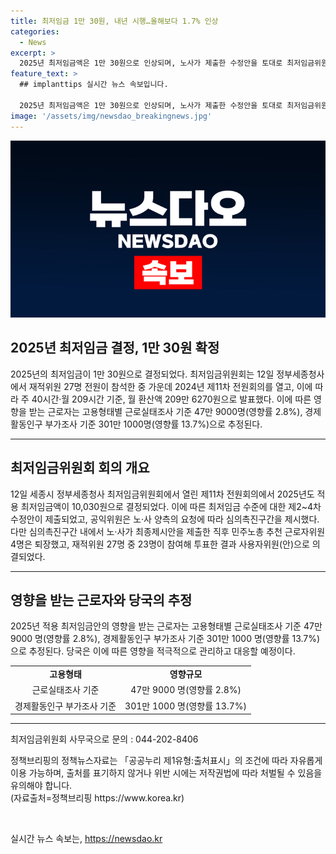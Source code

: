 ```yaml
---
title: 최저임금 1만 30원, 내년 시행…올해보다 1.7% 인상
categories:
  - News
excerpt: >
  2025년 최저임금액은 1만 30원으로 인상되며, 노사가 제출한 수정안을 토대로 최저임금위원회가 결정했다. 영향을 받는 근로자는 47만 9000명으로 추정되며, 이에 대한 노사의 논의가 이어졌다. 최저임금위원회는 12일 회의를 통해 결정하였으며, 관련된 문의는 최저임금위원회 사무국으로 하면 된다. (출처: 정책브리핑 www.korea.kr) [뉴스1]
feature_text: >
  ## implanttips 실시간 뉴스 속보입니다.

  2025년 최저임금액은 1만 30원으로 인상되며, 노사가 제출한 수정안을 토대로 최저임금위원회가 결정했다. 영향을 받는 근로자는 47만 9000명으로 추정되며, 이에 대한 노사의 논의가 이어졌다. 최저임금위원회는 12일 회의를 통해 결정하였으며, 관련된 문의는 최저임금위원회 사무국으로 하면 된다. (출처: 정책브리핑 www.korea.kr) [뉴스1]
image: '/assets/img/newsdao_breakingnews.jpg'
---
```


<p><img src="/assets/img/newsdao_breakingnews.jpg" alt="implanttips 속보" /></p>

<h2 data-ke-size="size26">2025년 최저임금 결정, 1만 30원 확정</h2>

<p data-ke-size="size16">2025년의 최저임금이 1만 30원으로 결정되었다. 최저임금위원회는 12일 정부세종청사에서 재적위원 27명 전원이 참석한 중 가운데 2024년 제11차 전원회의를 열고, 이에 따라 주 40시간·월 209시간 기준, 월 환산액 209만 6270원으로 발표했다. 이에 따른 영향을 받는 근로자는 고용형태별 근로실태조사 기준 47만 9000명(영향률 2.8%), 경제활동인구 부가조사 기준 301만 1000명(영향률 13.7%)으로 추정된다.</p>

<hr>

<h2 data-ke-size="size26">최저임금위원회 회의 개요</h2>

<p data-ke-size="size16">12일 세종시 정부세종청사 최저임금위원회에서 열린 제11차 전원회의에서 2025년도 적용 최저임금액이 10,030원으로 결정되었다. 이에 따른 최저임금 수준에 대한 제2~4차 수정안이 제출되었고, 공익위원은 노·사 양측의 요청에 따라 심의촉진구간을 제시했다. 다만 심의촉진구간 내에서 노·사가 최종제시안을 제출한 직후 민주노총 추천 근로자위원 4명은 퇴장했고, 재적위원 27명 중 23명이 참여해 투표한 결과 사용자위원(안)으로 의결되었다.</p>

<hr>

<h2 data-ke-size="size26">영향을 받는 근로자와 당국의 추정</h2>

<p data-ke-size="size16">2025년 적용 최저임금안의 영향을 받는 근로자는 고용형태별 근로실태조사 기준 47만 9000 명(영향률 2.8%), 경제활동인구 부가조사 기준 301만 1000 명(영향률 13.7%)으로 추정된다. 당국은 이에 따른 영향을 적극적으로 관리하고 대응할 예정이다.</p>

<table>
<tbody>
<tr>
<td style="text-align: center; height: 17px;"><b>고용형태</b></td>
<td style="text-align: center; height: 17px;"><b>영향규모</b></td>
</tr>
<tr>
<td style="text-align: center; height: 17px;">근로실태조사 기준</td>
<td style="text-align: center; height: 17px;">47만 9000 명(영향률 2.8%)</td>
</tr>
<tr>
<td style="text-align: center; height: 17px;">경제활동인구 부가조사 기준</td>
<td style="text-align: center; height: 17px;">301만 1000 명(영향률 13.7%)</td>
</tr>
</tbody>
</table>

<hr>

<p data-ke-size="size16">최저임금위원회 사무국으로 문의 : 044-202-8406</p>

<p data-ke-size="size16">정책브리핑의 정책뉴스자료는 「공공누리 제1유형:출처표시」의 조건에 따라 자유롭게 이용 가능하며, 출처를 표기하지 않거나 위반 시에는 저작권법에 따라 처벌될 수 있음을 유의해야 합니다. <br>(자료출처=정책브리핑 https://www.korea.kr)</p>

<p data-ke-size="size16">&nbsp;</p>
실시간 뉴스 속보는, <a href="https://newsdao.kr" rel="dofollow">https://newsdao.kr</a>


